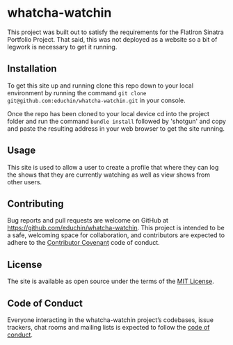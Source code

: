 
# whatcha-watchin
This project was built out to satisfy the requirements for the FlatIron Sinatra Portfolio Project. That said, this was not deployed as a website so a bit of legwork is necessary to get it running.

## Installation

To get this site up and running clone this repo down to your local environment by running the command `git clone git@github.com:educhin/whatcha-watchin.git` in your console.

Once the repo has been cloned to your local device cd into the project folder and run the command `bundle install` followed by 'shotgun' and copy and paste the resulting address in your web browser to get the site running.

## Usage

This site is used to allow a user to create a profile that where they can log the shows that they are currently watching as well as view shows from other users.

## Contributing

Bug reports and pull requests are welcome on GitHub at https://github.com/educhin/whatcha-watchin. This project is intended to be a safe, welcoming space for collaboration, and contributors are expected to adhere to the [Contributor Covenant](http://contributor-covenant.org) code of conduct.

## License

The site is available as open source under the terms of the [MIT License](https://opensource.org/licenses/MIT).

## Code of Conduct

Everyone interacting in the whatcha-watchin project’s codebases, issue trackers, chat rooms and mailing lists is expected to follow the [code of conduct](https://github.com/'fortunate-minifier-8927'/epl-stats-project/blob/master/CODE_OF_CONDUCT.md).
